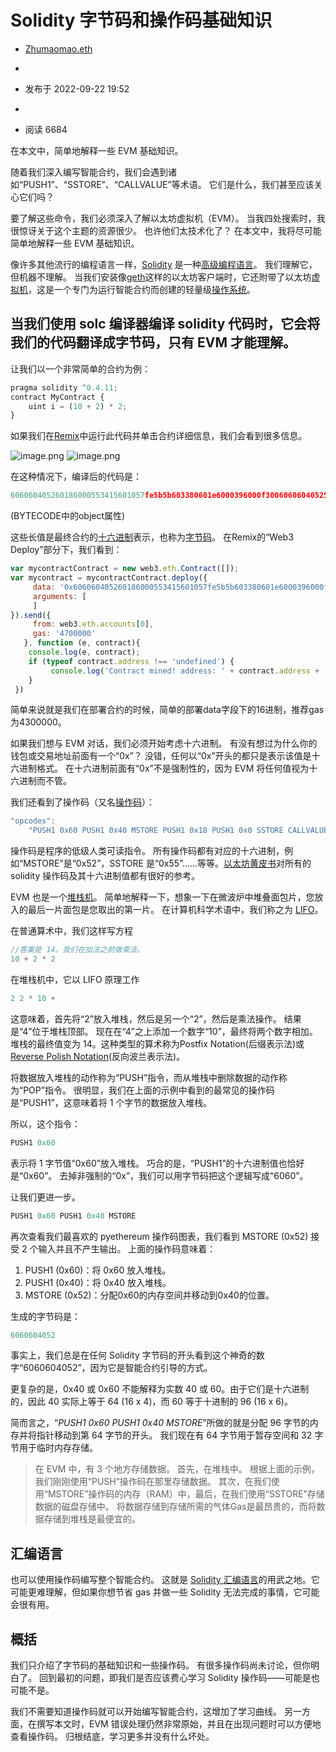 # Solidity 字节码和操作码基础知识



- [Zhumaomao.eth](https://learnblockchain.cn/people/1877)
-  

- 发布于 2022-09-22 19:52
-  

- 阅读 6684

在本文中，简单地解释一些 EVM 基础知识。

随着我们深入编写智能合约，我们会遇到诸如“PUSH1”、“SSTORE”、“CALLVALUE”等术语。 它们是什么，我们甚至应该关心它们吗？

要了解这些命令，我们必须深入了解以太坊虚拟机（EVM）。 当我四处搜索时，我很惊讶关于这个主题的资源很少。 也许他们太技术化了？ 在本文中，我将尽可能简单地解释一些 EVM 基础知识。

像许多其他流行的编程语言一样，[Solidity](https://learnblockchain.cn/article/567) 是一种[高级编程语言](https://en.wikipedia.org/wiki/High-level_programming_language)。 我们理解它，但机器不理解。 当我们安装像[geth](https://github.com/ethereum/go-ethereum/wiki/geth)这样的以太坊客户端时，它还附带了以太坊[虚拟机](https://en.wikipedia.org/wiki/Virtual_machine)，这是一个专门为运行智能合约而创建的轻量级[操作系统](https://en.wikipedia.org/wiki/Operating_system)。

## 当我们使用 solc 编译器编译 solidity 代码时，它会将我们的代码翻译成字节码，只有 EVM 才能理解。

让我们以一个非常简单的合约为例：

```js
pragma solidity ^0.4.11;
contract MyContract {
    uint i = (10 + 2) * 2;
}
```

如果我们在[Remix](http://remix.ethereum.org/)中运行此代码并单击合约详细信息，我们会看到很多信息。

![image.png](https://img.learnblockchain.cn/attachments/2022/09/AcNUkhhc632c437b9d4f4.png)
![image.png](https://img.learnblockchain.cn/attachments/2022/09/MZrxwb5a632c4348258ee.png)

在这种情况下，编译后的代码是：

```js
606060405260186000553415601057fe5b5b603380601e6000396000f30060606040525bfe00a165627a7a72305820e8d51d91f3af019d36e0e5d9d96443cdedaffd6764df9527ba3d510872b554f50029
```

(BYTECODE中的object属性)

这些长值是最终合约的[十六进制](https://en.wikipedia.org/wiki/Hexadecimal)表示，也称为[字节码](https://en.wikipedia.org/wiki/Bytecode)。 在Remix的“Web3 Deploy”部分下，我们看到：

```js
var mycontractContract = new web3.eth.Contract([]);
var mycontract = mycontractContract.deploy({
     data: '0x606060405260186000553415601057fe5b5b603380601e6000396000f30060606040525bfe00a165627a7a72305820e8d51d91f3af019d36e0e5d9d96443cdedaffd6764df9527ba3d510872b554f50029', 
     arguments: [
     ]
}).send({
     from: web3.eth.accounts[0], 
     gas: '4700000'
   }, function (e, contract){
    console.log(e, contract);
    if (typeof contract.address !== 'undefined') {
         console.log('Contract mined! address: ' + contract.address + ' transactionHash: ' + contract.transactionHash);
    }
 })
```

简单来说就是我们在部署合约的时候，简单的部署data字段下的16进制，推荐gas为4300000。

如果我们想与 EVM 对话，我们必须开始考虑十六进制。 有没有想过为什么你的钱包或交易地址前面有一个“0x”？ 没错，任何以“0x”开头的都只是表示该值是十六进制格式。 在十六进制前面有“0x”不是强制性的，因为 EVM 将任何值视为十六进制而不管。

我们还看到了操作码（又名[操作码](https://en.wikipedia.org/wiki/Opcode)）：

```js
"opcodes": 
    "PUSH1 0x60 PUSH1 0x40 MSTORE PUSH1 0x18 PUSH1 0x0 SSTORE CALLVALUE ISZERO PUSH1 0x10 JUMPI INVALID JUMPDEST JUMPDEST PUSH1 0x33 DUP1 PUSH1 0x1E PUSH1 0x0 CODECOPY PUSH1 0x0 RETURN STOP PUSH1 0x60 PUSH1 0x40 MSTORE JUMPDEST INVALID STOP LOG1 PUSH6 0x627A7A723058 SHA3 0xe8 0xd5 0x1d SWAP2 RETURN 0xaf ADD SWAP14 CALLDATASIZE 0xe0 0xe5 0xd9 0xd9 PUSH5 0x43CDEDAFFD PUSH8 0x64DF9527BA3D5108 PUSH19 0xB554F500290000000000000000000000000000"
```

操作码是程序的低级人类可读指令。 所有操作码都有对应的十六进制，例如“MSTORE”是“0x52”，SSTORE 是“0x55”……等等。[以太坊黄皮书](http://gavwood.com/paper.pdf)对所有的solidity 操作码及其十六进制值都有很好的参考。

EVM 也是一个[堆栈机](https://en.wikipedia.org/wiki/Stack_machine)。 简单地解释一下，想象一下在微波炉中堆叠面包片，您放入的最后一片面包是您取出的第一片。 在计算机科学术语中，我们称之为 [LIFO](https://techterms.com/definition/filo)。

在普通算术中，我们这样写方程

```js
//答案是 14。我们在加法之前做乘法。
10 + 2 * 2
```

在堆栈机中，它以 LIFO 原理工作

```js
2 2 * 10 + 
```

这意味着，首先将“2”放入堆栈，然后是另一个“2”，然后是乘法操作。 结果是“4”位于堆栈顶部。 现在在“4”之上添加一个数字“10”，最终将两个数字相加。 堆栈的最终值变为 14。这种类型的算术称为Postfix Notation(后缀表示法)或[Reverse Polish Notation](https://en.wikipedia.org/wiki/Reverse_Polish_notation)(反向波兰表示法)。

将数据放入堆栈的动作称为“PUSH”指令，而从堆栈中删除数据的动作称为“POP”指令。 很明显，我们在上面的示例中看到的最常见的操作码是“PUSH1”，这意味着将 1 个字节的数据放入堆栈。

所以，这个指令：

```js
PUSH1 0x60
```

表示将 1 字节值“0x60”放入堆栈。 巧合的是，“PUSH1”的十六进制值也恰好是“0x60”。 去掉非强制的“0x”，我们可以用字节码把这个逻辑写成“6060”。

让我们更进一步。

```js
PUSH1 0x60 PUSH1 0x40 MSTORE 
```

再次查看我们最喜欢的 pyethereum 操作码图表，我们看到 MSTORE (0x52) 接受 2 个输入并且不产生输出。 上面的操作码意味着：

1. PUSH1 (0x60)：将 0x60 放入堆栈。
2. PUSH1 (0x40)：将 0x40 放入堆栈。
3. MSTORE (0x52)：分配0x60的内存空间并移动到0x40的位置。

生成的字节码是：

```js
6060604052
```

事实上，我们总是在任何 Solidity 字节码的开头看到这个神奇的数字“6060604052”，因为它是智能合约引导的方式。

更复杂的是，0x40 或 0x60 不能解释为实数 40 或 60。由于它们是十六进制的，因此 40 实际上等于 64 (16 x 4)，而 60 等于十进制的 96 (16 x 6)。

简而言之，“*PUSH1 0x60 PUSH1 0x40 MSTORE*”所做的就是分配 96 字节的内存并将指针移动到第 64 字节的开头。 我们现在有 64 字节用于暂存空间和 32 字节用于临时内存存储。

> 在 EVM 中，有 3 个地方存储数据。 首先，在堆栈中。 根据上面的示例，我们刚刚使用“PUSH”操作码在那里存储数据。 其次，在我们使用“MSTORE”操作码的内存（RAM）中，最后，在我们使用“SSTORE”存储数据的磁盘存储中。 将数据存储到存储所需的气体Gas是最昂贵的，而将数据存储到堆栈是最便宜的。

## 汇编语言

也可以使用操作码编写整个智能合约。 这就是 [Solidity 汇编语言](https://docs.soliditylang.org/en/develop/assembly.html)的用武之地。它可能更难理解，但如果你想节省 gas 并做一些 Solidity 无法完成的事情，它可能会很有用。

## 概括

我们只介绍了字节码的基础知识和一些操作码。 有很多操作码尚未讨论，但你明白了。 回到最初的问题，即我们是否应该费心学习 Solidity 操作码——可能是也可能不是。

我们不需要知道操作码就可以开始编写智能合约，这增加了学习曲线。 另一方面，在撰写本文时，EVM 错误处理仍然非常原始，并且在出现问题时可以方便地查看操作码。 归根结底，学习更多并没有什么坏处。